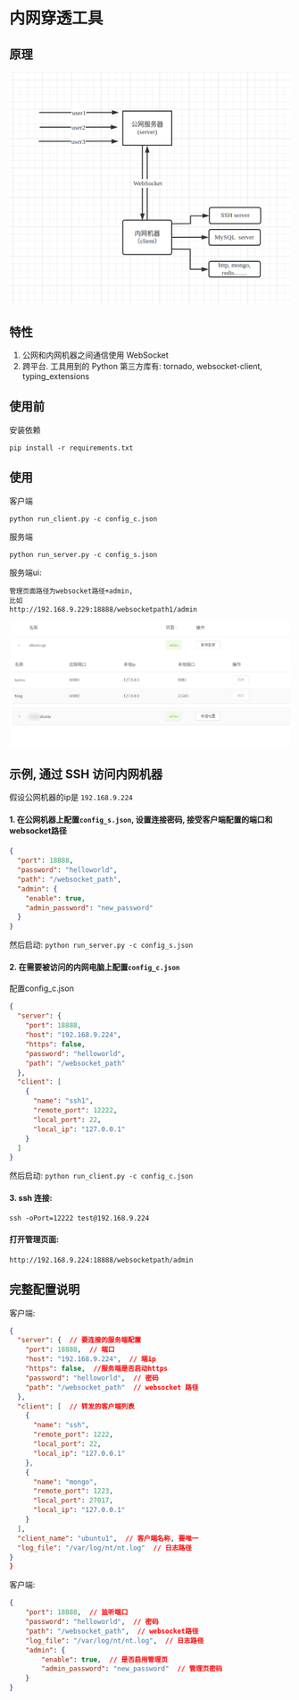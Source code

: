 # 内网穿透工具


## 原理
![原理](./image.png)

## 特性

1. 公网和内网机器之间通信使用 WebSocket
2. 跨平台. 工具用到的 Python 第三方库有: tornado, websocket-client, typing_extensions

## 使用前

安装依赖

```
pip install -r requirements.txt
```

## 使用

客户端
```
python run_client.py -c config_c.json
```

服务端
```
python run_server.py -c config_s.json
```

服务端ui: 
```
管理页面路径为websocket路径+admin,
比如 
http://192.168.9.229:18888/websocketpath1/admin
```

![原理](./ui.png)

## 示例, 通过 SSH 访问内网机器

假设公网机器的ip是 `192.168.9.224`

#### 1. 在公网机器上配置`config_s.json`, 设置连接密码, 接受客户端配置的端口和websocket路径
```json
{
  "port": 18888,
  "password": "helloworld",
  "path": "/websocket_path",
  "admin": {
    "enable": true,  
    "admin_password": "new_password"  
  }
}
```
然后启动:
`python run_server.py -c config_s.json `

#### 2. 在需要被访问的内网电脑上配置`config_c.json`
 配置config_c.json
 
```json
{
  "server": {
    "port": 18888,
    "host": "192.168.9.224",
    "https": false,
    "password": "helloworld",
    "path": "/websocket_path"
  },
  "client": [
    {
      "name": "ssh1",
      "remote_port": 12222,
      "local_port": 22,
      "local_ip": "127.0.0.1"
    }
  ]
}
```

然后启动: 
`python run_client.py -c config_c.json`

#### 3. ssh 连接: 
```
ssh -oPort=12222 test@192.168.9.224
```


#### 打开管理页面:

```
http://192.168.9.224:18888/websocketpath/admin
```

## 完整配置说明


客户端:

```json
{
  "server": {  // 要连接的服务端配置
    "port": 18888,  // 端口
    "host": "192.168.9.224",  // 端ip
    "https": false,  //服务端是否启动https
    "password": "helloworld",  // 密码
    "path": "/websocket_path"  // websocket 路径
  },
  "client": [  // 转发的客户端列表
    {
      "name": "ssh",
      "remote_port": 1222,
      "local_port": 22,
      "local_ip": "127.0.0.1"
    },
    {
      "name": "mongo",
      "remote_port": 1223,
      "local_port": 27017,
      "local_ip": "127.0.0.1"
    }
  ],
  "client_name": "ubuntu1",  // 客户端名称, 要唯一
  "log_file": "/var/log/nt/nt.log"  // 日志路径
}
}
```


客户端:


```json
{
    "port": 18888,  // 监听端口
    "password": "helloworld",  // 密码
    "path": "/websocket_path",  // websocket路径
    "log_file": "/var/log/nt/nt.log",  // 日志路径
    "admin": {  
        "enable": true,  // 是否启用管理页
        "admin_password": "new_password"  // 管理页密码
    }
}
```

